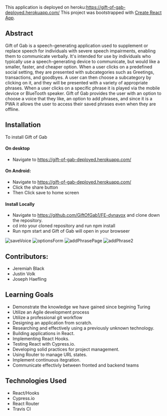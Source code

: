 This application is deployed on heroku:https://gift-of-gab-deployed.herokuapp.com/
This project was bootstrapped with [Create React App](https://github.com/facebook/create-react-app).

## Abstract
Gift of Gab is a speech-generating application used to supplement or replace speech for individuals with severe speech impairments, enabling them to communicate verbally. It's intended for use by individuals who typically use a speech-generating device to communicate,  but would like a smaller, faster, and cheaper option. When a user clicks on a predefined social setting, they are presented with subcategories such as Greetings, transactions, and goodbyes. A user can then choose a subcategory by clicking on it, and they will be presented with a variety of appropriate phrases. When a user clicks on a specific phrase it is played via the mobile device or BlueTooth speaker. Gift of Gab provides the user with an option to choose a voice that they like,  an option to add phrases, and since it is a PWA it allows the user to access their saved phrases even when they are offline.


## Installation

To install Gift of Gab
#### On desktop 
- Navigate to  https://gift-of-gab-deployed.herokuapp.com/ 
#### On Android: 
- Navigate to https://gift-of-gab-deployed.herokuapp.com/ 
- Click the share button
- Then Click save to home screen
#### Install Locally
- Navigate to https://github.com/GiftOfGab1/FE-dynavox and clone down the repository. 
- cd into your cloned repository and run npm install 
- Run npm start and Gift of Gab will open in your browseer

![saveVoice](https://user-images.githubusercontent.com/45408452/93404936-d26e5000-f848-11ea-8019-d911fbaa7266.gif)
![optionsForm](https://user-images.githubusercontent.com/45408452/93404975-f467d280-f848-11ea-8a5a-66b1c700d455.gif)
![addPhrasePage](https://user-images.githubusercontent.com/45408452/93405002-047fb200-f849-11ea-818d-069f81090c2d.gif)
![addPhrase2](https://user-images.githubusercontent.com/45408452/93404911-c1254380-f848-11ea-8e52-7db37e34812e.gif)

## Contributors:
- Jeremiah Black 
- Justin Volk
- Joseph Haefling

## Learning Goals
- Demonstrate the knowledge we have gained since begining Turing
- Utilize an Agile development process
- Utilize a professional git workflow
- Designing an application from scratch.
- Researching and effectively using a previously unknown technology.
- Building applications in React.
- Implementing React Hooks.
- Testing React with Cypress.io.
- Developing solid practices for project management.
- Using Router to manage URL states.
- Implement continuous itegration.
- Communicate effectivly between fronted and backend teams


## Technologies Used
- React/Hooks
- Cypress.io
- React Router
- Travis CI
